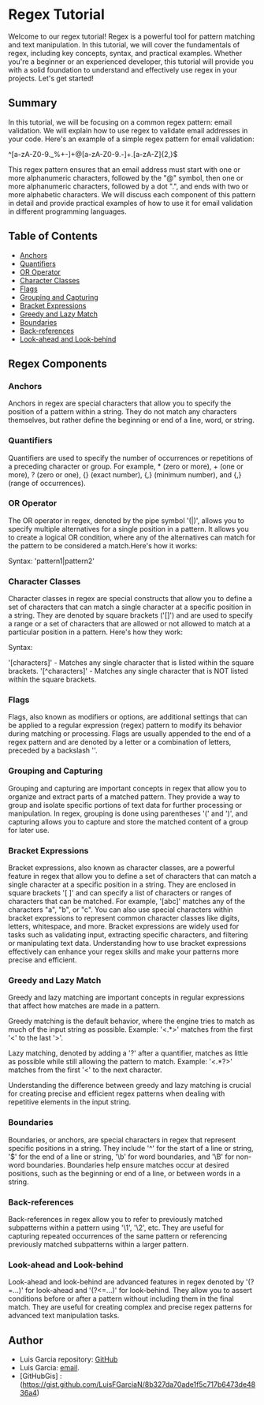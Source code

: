 # Regex Tutorial

Welcome to our regex tutorial! Regex is a powerful tool for pattern matching and text manipulation. In this tutorial, we will cover the fundamentals of regex, including key concepts, syntax, and practical examples. Whether you're a beginner or an experienced developer, this tutorial will provide you with a solid foundation to understand and effectively use regex in your projects. Let's get started!

## Summary

In this tutorial, we will be focusing on a common regex pattern: email validation. We will explain how to use regex to validate email addresses in your code. Here's an example of a simple regex pattern for email validation:

 ^[a-zA-Z0-9._%+-]+@[a-zA-Z0-9.-]+\.[a-zA-Z]{2,}$

This regex pattern ensures that an email address must start with one or more alphanumeric characters, followed by the "@" symbol, then one or more alphanumeric characters, followed by a dot ".", and ends with two or more alphabetic characters. We will discuss each component of this pattern in detail and provide practical examples of how to use it for email validation in different programming languages.

## Table of Contents

- [Anchors](#anchors)
- [Quantifiers](#quantifiers)
- [OR Operator](#or-operator)
- [Character Classes](#character-classes)
- [Flags](#flags)
- [Grouping and Capturing](#grouping-and-capturing)
- [Bracket Expressions](#bracket-expressions)
- [Greedy and Lazy Match](#greedy-and-lazy-match)
- [Boundaries](#boundaries)
- [Back-references](#back-references)
- [Look-ahead and Look-behind](#look-ahead-and-look-behind)

## Regex Components

### Anchors

Anchors in regex are special characters that allow you to specify the position of a pattern within a string. They do not match any characters themselves, but rather define the beginning or end of a line, word, or string. 

### Quantifiers

Quantifiers are used to specify the number of occurrences or repetitions of a preceding character or group. For example, * (zero or more), + (one or more), ? (zero or one), {} (exact number), {,} (minimum number), and {,} (range of occurrences).

### OR Operator

The OR operator in regex, denoted by the pipe symbol '(|)', allows you to specify multiple alternatives for a single position in a pattern. It allows you to create a logical OR condition, where any of the alternatives can match for the pattern to be considered a match.Here's how it works:

Syntax: 'pattern1|pattern2'

### Character Classes
Character classes in regex are special constructs that allow you to define a set of characters that can match a single character at a specific position in a string. They are denoted by square brackets ('[]') and are used to specify a range or a set of characters that are allowed or not allowed to match at a particular position in a pattern. Here's how they work:

Syntax:

'[characters]' - Matches any single character that is listed within the square brackets.
'[^characters]' - Matches any single character that is NOT listed within the square brackets.

### Flags

Flags, also known as modifiers or options, are additional settings that can be applied to a regular expression (regex) pattern to modify its behavior during matching or processing. Flags are usually appended to the end of a regex pattern and are denoted by a letter or a combination of letters, preceded by a backslash '\'.

### Grouping and Capturing

Grouping and capturing are important concepts in regex that allow you to organize and extract parts of a matched pattern. They provide a way to group and isolate specific portions of text data for further processing or manipulation. In regex, grouping is done using parentheses '(' and ')', and capturing allows you to capture and store the matched content of a group for later use.

### Bracket Expressions

Bracket expressions, also known as character classes, are a powerful feature in regex that allow you to define a set of characters that can match a single character at a specific position in a string. They are enclosed in square brackets '[ ]' and can specify a list of characters or ranges of characters that can be matched. For example, '[abc]' matches any of the characters "a", "b", or "c". You can also use special characters within bracket expressions to represent common character classes like digits, letters, whitespace, and more. Bracket expressions are widely used for tasks such as validating input, extracting specific characters, and filtering or manipulating text data. Understanding how to use bracket expressions effectively can enhance your regex skills and make your patterns more precise and efficient.

### Greedy and Lazy Match

Greedy and lazy matching are important concepts in regular expressions that affect how matches are made in a pattern.

Greedy matching is the default behavior, where the engine tries to match as much of the input string as possible. Example: '<.*>' matches from the first '<' to the last '>'.

Lazy matching, denoted by adding a '?' after a quantifier, matches as little as possible while still allowing the pattern to match. Example: '<.*?>' matches from the first '<' to the next character.

Understanding the difference between greedy and lazy matching is crucial for creating precise and efficient regex patterns when dealing with repetitive elements in the input string.

### Boundaries

Boundaries, or anchors, are special characters in regex that represent specific positions in a string. They include '^' for the start of a line or string, '$' for the end of a line or string, '\b' for word boundaries, and '\B' for non-word boundaries. Boundaries help ensure matches occur at desired positions, such as the beginning or end of a line, or between words in a string.

### Back-references

Back-references in regex allow you to refer to previously matched subpatterns within a pattern using '\1', '\2', etc. They are useful for capturing repeated occurrences of the same pattern or referencing previously matched subpatterns within a larger pattern.

### Look-ahead and Look-behind

Look-ahead and look-behind are advanced features in regex denoted by '(?=...)' for look-ahead and '(?<=...)' for look-behind. They allow you to assert conditions before or after a pattern without including them in the final match. They are useful for creating complex and precise regex patterns for advanced text manipulation tasks.

## Author

* Luis Garcia repository: [GitHub](https://github.com/LuisFGarciaN)
* Luis Garcia: [email](mailto:luisluisfgarcia096@gmail.com).
* [GitHubGis] :(https://gist.github.com/LuisFGarciaN/8b327da70ade1f5c717b6473de4836a4)